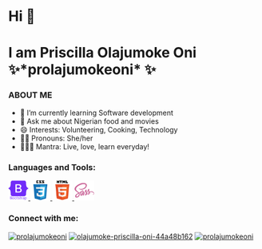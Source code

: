  <h1 class="center">Hi 👋</h1>
<h1 class="center">I am Priscilla Olajumoke Oni ✨*prolajumokeoni* ✨</h1>

### ABOUT ME
- 🌱 I’m currently learning Software development
- 💬 Ask me about Nigerian food and movies
- 😄 Interests: Volunteering, Cooking, Technology
- 👩🏿 Pronouns: She/her
- 💆🏿‍♀️ Mantra: Live, love, learn everyday! 

<h3 align="left">Languages and Tools:</h3>
<p align="left"> <a href="https://getbootstrap.com" target="_blank"> <img src="https://raw.githubusercontent.com/devicons/devicon/master/icons/bootstrap/bootstrap-plain-wordmark.svg" alt="bootstrap" width="40" height="40"/> </a> <a href="https://www.w3schools.com/css/" target="_blank"> <img src="https://raw.githubusercontent.com/devicons/devicon/master/icons/css3/css3-original-wordmark.svg" alt="css3" width="40" height="40"/> </a> <a href="https://www.w3.org/html/" target="_blank"> <img src="https://raw.githubusercontent.com/devicons/devicon/master/icons/html5/html5-original-wordmark.svg" alt="html5" width="40" height="40"/> </a> <a href="https://sass-lang.com" target="_blank"> <img src="https://raw.githubusercontent.com/devicons/devicon/master/icons/sass/sass-original.svg" alt="sass" width="40" height="40"/> </a> </p>

<h3 align="left">Connect with me:</h3>
<p align="left">
<a href="https://twitter.com/prolajumokeoni" target="blank"><img align="center" src="https://cdn.jsdelivr.net/npm/simple-icons@3.0.1/icons/twitter.svg" alt="prolajumokeoni" height="30" width="40" /></a>
<a href="https://linkedin.com/in/olajumoke-priscilla-oni-44a48b162" target="blank"><img align="center" src="https://cdn.jsdelivr.net/npm/simple-icons@3.0.1/icons/linkedin.svg" alt="olajumoke-priscilla-oni-44a48b162" height="30" width="40" /></a>
<a href="https://instagram.com/prolajumokeoni" target="blank"><img align="center" src="https://cdn.jsdelivr.net/npm/simple-icons@3.0.1/icons/instagram.svg" alt="prolajumokeoni" height="30" width="40" /></a>
</p>
